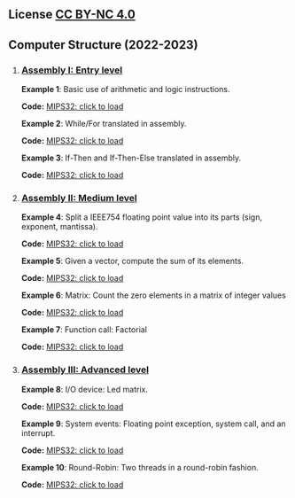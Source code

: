 ## License [CC BY-NC 4.0](http:/creativecommons.org/licenses/by-nc/4.0/) 

## Computer Structure (2022-2023)

1. ### <ins>Assembly I: Entry level</ins>

    **Example 1**: Basic use of arithmetic and logic instructions.

    **Code:** <a class="btn btn-outline-primary py-0 my-1 text-dark font-weight-bold text-justify" href="https://wepsim.github.io/wepsim/ws_dist/wepsim-classic.html?mode=ep&examples_set=Default-MIPS&example=0&simulator=assembly:register_file"><span class="rounded text-primary font-weight-bold">MIPS32: click to load</span></a>

   
    **Example 2**: While/For translated in assembly.

    **Code:** <a class="btn btn-outline-primary py-0 my-1 text-dark font-weight-bold text-justify" href="https://wepsim.github.io/wepsim/ws_dist/wepsim-classic.html?mode=ep&examples_set=Default-MIPS&example=2&simulator=assembly:register_file"><span class="rounded text-primary font-weight-bold">MIPS32: click to load</span></a>

   
    **Example 3**: If-Then and If-Then-Else translated in assembly.

    **Code:** <a class="btn btn-outline-primary py-0 my-1 text-dark font-weight-bold text-justify" href="https://wepsim.github.io/wepsim/ws_dist/wepsim-classic.html?mode=ep&examples_set=Default-MIPS&example=3&simulator=assembly:register_file"><span class="rounded text-primary font-weight-bold">MIPS32: click to load</span></a>


2. ### <ins>Assembly II: Medium level</ins>  

    **Example 4**: Split a IEEE754 floating point value into its parts (sign, exponent, mantissa).

    **Code:** <a class="btn btn-outline-primary py-0 my-1 text-dark font-weight-bold text-justify" href="https://wepsim.github.io/wepsim/ws_dist/wepsim-classic.html?mode=ep&examples_set=Default-MIPS&example=5&simulator=assembly:register_file"><span class="rounded text-primary font-weight-bold">MIPS32: click to load</span></a>


    **Example 5**: Given a vector, compute the sum of its elements.

    **Code:** <a class="btn btn-outline-primary py-0 my-1 text-dark font-weight-bold text-justify" href="https://wepsim.github.io/wepsim/ws_dist/wepsim-classic.html?mode=ep&examples_set=Default-MIPS&example=4&simulator=assembly:register_file"><span class="rounded text-primary font-weight-bold">MIPS32: click to load</span></a>


    **Example 6**: Matrix: Count the zero elements in a matrix of integer values</h5>

    **Code:** <a class="btn btn-outline-primary py-0 my-1 text-dark font-weight-bold text-justify" href="https://wepsim.github.io/wepsim/ws_dist/wepsim-classic.html?mode=ep&examples_set=Default-MIPS&example=7&simulator=assembly:register_file"><span class="rounded text-primary font-weight-bold">MIPS32: click to load</span></a>


    **Example 7**: Function call: Factorial

    **Code:** <a class="btn btn-outline-primary py-0 my-1 text-dark font-weight-bold text-justify" href="https://wepsim.github.io/wepsim/ws_dist/?mode=ep&examples_set=Default-MIPS&example=16&simulator=assembly:register_file"><span class="rounded text-primary font-weight-bold">MIPS32: click to load</span></a>


3. ### <ins>Assembly III: Advanced level</ins>  

    **Example 8**: I/O device: Led matrix.

    **Code:** <a class="btn btn-outline-primary py-0 my-1 text-dark font-weight-bold text-justify" href="https://wepsim.github.io/wepsim/ws_dist/?mode=ep&examples_set=Default-MIPS&example=14&simulator=assembly:ledmatrix"><span class="rounded text-primary font-weight-bold">MIPS32: click to load</span></a>


    **Example 9**: System events: Floating point exception, system call, and an interrupt.

    **Code:** <a class="btn btn-outline-primary py-0 my-1 text-dark font-weight-bold text-justify" href="https://wepsim.github.io/wepsim/ws_dist/?mode=ep&examples_set=Default-MIPS&example=12&simulator=assembly:screen"><span class="rounded text-primary font-weight-bold">MIPS32: click to load</span></a>


    **Example 10**: Round-Robin: Two threads in a round-robin fashion.

    **Code:** <a class="btn btn-outline-primary py-0 my-1 text-white font-weight-bold text-justify" href="https://wepsim.github.io/wepsim/ws_dist/?mode=ep&examples_set=Default-MIPS&example=19&simulator=assembly:screen"><span class="rounded text-primary font-weight-bold">MIPS32: click to load</span></a>


